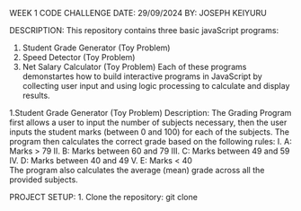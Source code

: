 WEEK 1 CODE CHALLENGE
DATE: 29/09/2024
BY: JOSEPH KEIYURU

DESCRIPTION:
This repository contains three basic javaScript programs:
  1. Student Grade Generator (Toy Problem)
  2. Speed Detector (Toy Problem)
  3. Net Salary Calculator (Toy Problem)
Each of these programs demonstartes how to build interactive programs in JavaScript by collecting user input
and using logic processing to calculate and display results.

1.Student Grade Generator (Toy Problem)
  Description: The Grading Program first allows a user to input the number of subjects necessary, then the user
    inputs the student marks (between 0 and 100) for each of the subjects. The program then calculates the correct 
    grade based on the following rules:
       I.  A: Marks > 79
       II. B: Marks between 60 and 79
       III. C: Marks between 49 and 59
       IV.  D: Marks between 40 and 49
       V.   E: Marks < 40   
      The program also calculates the average (mean) grade across all the provided subjects.

   PROJECT SETUP: 
       1. Clone the repository:
           git clone 
    
    
